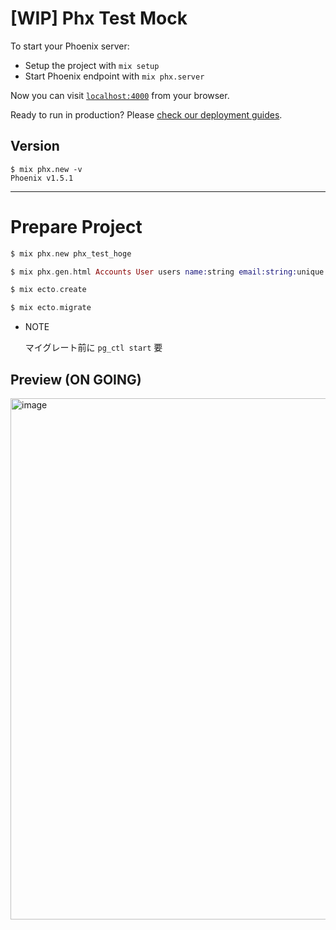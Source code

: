 # [WIP] Phx Test Mock

To start your Phoenix server:

- Setup the project with `mix setup`
- Start Phoenix endpoint with `mix phx.server`

Now you can visit [`localhost:4000`](http://localhost:4000) from your browser.

Ready to run in production? Please [check our deployment guides](https://hexdocs.pm/phoenix/deployment.html).

## Version

```terminal
$ mix phx.new -v
Phoenix v1.5.1
```

---

# Prepare Project

```elixir
$ mix phx.new phx_test_hoge

$ mix phx.gen.html Accounts User users name:string email:string:unique password:string

$ mix ecto.create

$ mix ecto.migrate
```

- NOTE

  マイグレート前に `pg_ctl start` 要

## Preview (ON GOING)

<img width="834" alt="image" src="https://user-images.githubusercontent.com/33124627/86420327-3042cf80-bd11-11ea-862a-13b6e71b2127.png">
